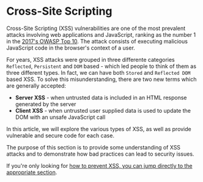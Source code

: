 Cross-Site Scripting
====================

Cross-Site Scripting (XSS) vulnerabilities are one of the most prevalent 
attacks involving web applications and JavaScript, ranking as the number 1 
in the [2017's OWASP Top 10][1].
The attack consists of executing malicious JavaScript code in the browser's 
context of a user.

For years, XSS attacks were grouped in three differente categories `Reflected`, 
`Persistent` and `DOM` based - which led people to think of them as three
different types. In fact, we can have both `Stored` and `Reflected DOM` based
XSS. To solve this misunderstanding, there are two new terms which are generally
accepted:

* **Server XSS** - when untrusted data is included in an HTML response generated
  by the server
* **Client XSS** - when untrusted user supplied data is used to update the DOM
  with an unsafe JavaScript call

In this article, we will explore the various types of XSS, as well as provide
vulnerable and secure code for each case.

The purpose of this section is to provide some understanding of XSS attacks and
to demonstrate how bad practices can lead to security issues.

If you're only looking for [how to prevent XSS, you can jump directly to the
appropriate section][2].

[1]: https://www.owasp.org/index.php/Top_10_2017-Top_10
[2]: ./how-to-prevent.md
